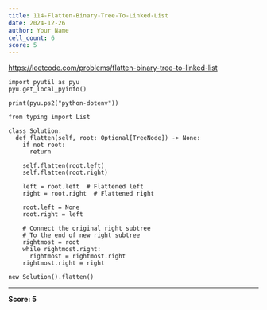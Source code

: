 ```yaml
---
title: 114-Flatten-Binary-Tree-To-Linked-List
date: 2024-12-26
author: Your Name
cell_count: 6
score: 5
---
```


https://leetcode.com/problems/flatten-binary-tree-to-linked-list


```
import pyutil as pyu
pyu.get_local_pyinfo()
```


```
print(pyu.ps2("python-dotenv"))
```


```
from typing import List
```


```
class Solution:
  def flatten(self, root: Optional[TreeNode]) -> None:
    if not root:
      return

    self.flatten(root.left)
    self.flatten(root.right)

    left = root.left  # Flattened left
    right = root.right  # Flattened right

    root.left = None
    root.right = left

    # Connect the original right subtree
    # To the end of new right subtree
    rightmost = root
    while rightmost.right:
      rightmost = rightmost.right
    rightmost.right = right
```


```
new Solution().flatten()
```


---
**Score: 5**